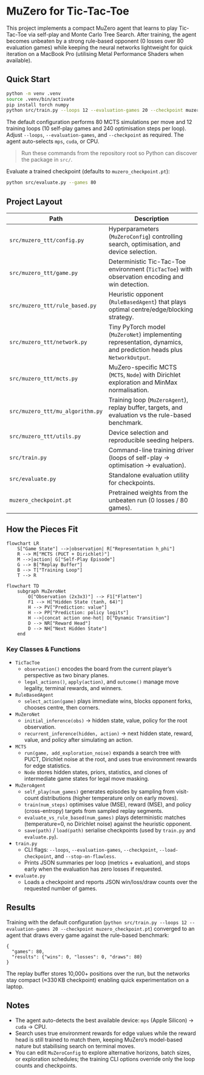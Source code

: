 # MuZero for Tic-Tac-Toe

This project implements a compact MuZero agent that learns to play Tic-Tac-Toe via self-play and Monte Carlo Tree Search. After training, the agent becomes unbeaten by a strong rule-based opponent (0 losses over 80 evaluation games) while keeping the neural networks lightweight for quick iteration on a MacBook Pro (utilising Metal Performance Shaders when available).

## Quick Start

```bash
python -m venv .venv
source .venv/bin/activate
pip install torch numpy
python src/train.py --loops 12 --evaluation-games 20 --checkpoint muzero_checkpoint.pt
```

The default configuration performs 80 MCTS simulations per move and 12 training loops (10 self-play games and 240 optimisation steps per loop). Adjust `--loops`, `--evaluation-games`, and `--checkpoint` as required. The agent auto-selects `mps`, `cuda`, or CPU.

> Run these commands from the repository root so Python can discover the package in `src/`.

Evaluate a trained checkpoint (defaults to `muzero_checkpoint.pt`):

```bash
python src/evaluate.py --games 80
```

## Project Layout

| Path | Description |
| --- | --- |
| `src/muzero_ttt/config.py` | Hyperparameters (`MuZeroConfig`) controlling search, optimisation, and device selection. |
| `src/muzero_ttt/game.py` | Deterministic Tic-Tac-Toe environment (`TicTacToe`) with observation encoding and win detection. |
| `src/muzero_ttt/rule_based.py` | Heuristic opponent (`RuleBasedAgent`) that plays optimal centre/edge/blocking strategy. |
| `src/muzero_ttt/network.py` | Tiny PyTorch model (`MuZeroNet`) implementing representation, dynamics, and prediction heads plus `NetworkOutput`. |
| `src/muzero_ttt/mcts.py` | MuZero-specific MCTS (`MCTS`, `Node`) with Dirichlet exploration and MinMax normalisation. |
| `src/muzero_ttt/mu_algorithm.py` | Training loop (`MuZeroAgent`), replay buffer, targets, and evaluation vs the rule-based benchmark. |
| `src/muzero_ttt/utils.py` | Device selection and reproducible seeding helpers. |
| `src/train.py` | Command-line training driver (loops of self-play → optimisation → evaluation). |
| `src/evaluate.py` | Standalone evaluation utility for checkpoints. |
| `muzero_checkpoint.pt` | Pretrained weights from the unbeaten run (0 losses / 80 games). |

## How the Pieces Fit

```mermaid
flowchart LR
    S["Game State"] -->|observation| R["Representation h_phi"]
    R --> M["MCTS (PUCT + Dirichlet)"]
    M -->|action| G["Self-Play Episode"]
    G --> B["Replay Buffer"]
    B --> T["Training Loop"]
    T --> R
```

```mermaid
flowchart TD
    subgraph MuZeroNet
        O["Observation (2x3x3)"] --> F1["Flatten"]
        F1 --> H["Hidden State (tanh, 64)"]
        H --> PV["Prediction: value"]
        H --> PP["Prediction: policy logits"]
        H -->|concat action one-hot| D["Dynamic Transition"]
        D --> NR["Reward Head"]
        D --> NH["Next Hidden State"]
    end
```

### Key Classes & Functions

- `TicTacToe`
  - `observation()` encodes the board from the current player’s perspective as two binary planes.
  - `legal_actions()`, `apply(action)`, and `outcome()` manage move legality, terminal rewards, and winners.
- `RuleBasedAgent`
  - `select_action(game)` plays immediate wins, blocks opponent forks, chooses centre, then corners.
- `MuZeroNet`
  - `initial_inference(obs)` → hidden state, value, policy for the root observation.
  - `recurrent_inference(hidden, action)` → next hidden state, reward, value, and policy after simulating an action.
- `MCTS`
  - `run(game, add_exploration_noise)` expands a search tree with PUCT, Dirichlet noise at the root, and uses true environment rewards for edge statistics.
  - `Node` stores hidden states, priors, statistics, and clones of intermediate game states for legal move masking.
- `MuZeroAgent`
  - `self_play(num_games)` generates episodes by sampling from visit-count distributions (higher temperature only on early moves).
  - `train(num_steps)` optimises value (MSE), reward (MSE), and policy (cross-entropy) targets from sampled replay segments.
  - `evaluate_vs_rule_based(num_games)` plays deterministic matches (temperature=0, no Dirichlet noise) against the heuristic opponent.
  - `save(path)` / `load(path)` serialise checkpoints (used by `train.py` and `evaluate.py`).
- `train.py`
  - CLI flags: `--loops`, `--evaluation-games`, `--checkpoint`, `--load-checkpoint`, and `--stop-on-flawless`.
  - Prints JSON summaries per loop (metrics + evaluation), and stops early when the evaluation has zero losses if requested.
- `evaluate.py`
  - Loads a checkpoint and reports JSON win/loss/draw counts over the requested number of games.

## Results

Training with the default configuration (`python src/train.py --loops 12 --evaluation-games 20 --checkpoint muzero_checkpoint.pt`) converged to an agent that draws every game against the rule-based benchmark:

```
{
  "games": 80,
  "results": {"wins": 0, "losses": 0, "draws": 80}
}
```

The replay buffer stores 10,000+ positions over the run, but the networks stay compact (≈330 KB checkpoint) enabling quick experimentation on a laptop.

## Notes

- The agent auto-detects the best available device: `mps` (Apple Silicon) → `cuda` → CPU.
- Search uses true environment rewards for edge values while the reward head is still trained to match them, keeping MuZero’s model-based nature but stabilising search on terminal moves.
- You can edit `MuZeroConfig` to explore alternative horizons, batch sizes, or exploration schedules; the training CLI options override only the loop counts and checkpoints.
